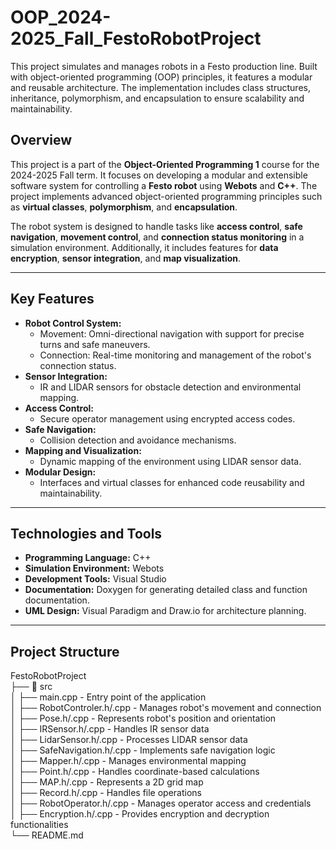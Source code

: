 # OOP_2024-2025_Fall_FestoRobotProject
This project simulates and manages robots in a Festo production line. Built with object-oriented programming (OOP) principles, it features a modular and reusable architecture. The implementation includes class structures, inheritance, polymorphism, and encapsulation to ensure scalability and maintainability.


## Overview
This project is a part of the **Object-Oriented Programming 1** course for the 2024-2025 Fall term. 
It focuses on developing a modular and extensible software system for controlling a **Festo robot** using **Webots** and **C++**. 
The project implements advanced object-oriented programming principles such as **virtual classes**, **polymorphism**, and **encapsulation**.

The robot system is designed to handle tasks like **access control**, **safe navigation**, **movement control**, and **connection status monitoring** in a simulation environment. 
Additionally, it includes features for **data encryption**, **sensor integration**, and **map visualization**.

---

## Key Features
- **Robot Control System:**
  - Movement: Omni-directional navigation with support for precise turns and safe maneuvers.
  - Connection: Real-time monitoring and management of the robot's connection status.
- **Sensor Integration:**
  - IR and LIDAR sensors for obstacle detection and environmental mapping.
- **Access Control:**
  - Secure operator management using encrypted access codes.
- **Safe Navigation:**
  - Collision detection and avoidance mechanisms.
- **Mapping and Visualization:**
  - Dynamic mapping of the environment using LIDAR sensor data.
- **Modular Design:**
  - Interfaces and virtual classes for enhanced code reusability and maintainability.

---

## Technologies and Tools
- **Programming Language:** C++  
- **Simulation Environment:** Webots  
- **Development Tools:** Visual Studio  
- **Documentation:** Doxygen for generating detailed class and function documentation.  
- **UML Design:** Visual Paradigm and Draw.io for architecture planning.  

---

## Project Structure

FestoRobotProject  
├── 📂 src  
│   ├── main.cpp                 - Entry point of the application  
│   ├── RobotControler.h/.cpp    - Manages robot's movement and connection  
│   ├── Pose.h/.cpp              - Represents robot's position and orientation  
│   ├── IRSensor.h/.cpp          - Handles IR sensor data  
│   ├── LidarSensor.h/.cpp       - Processes LIDAR sensor data  
│   ├── SafeNavigation.h/.cpp    - Implements safe navigation logic  
│   ├── Mapper.h/.cpp            - Manages environmental mapping  
│   ├── Point.h/.cpp             - Handles coordinate-based calculations  
│   ├── MAP.h/.cpp               - Represents a 2D grid map  
│   ├── Record.h/.cpp            - Handles file operations  
│   ├── RobotOperator.h/.cpp     - Manages operator access and credentials  
│   ├── Encryption.h/.cpp        - Provides encryption and decryption functionalities  
└── README.md  

